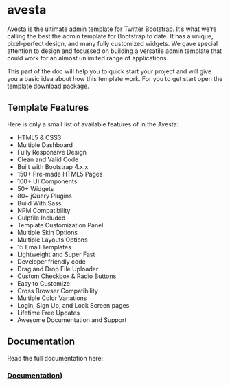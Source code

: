 # avesta
Avesta is the ultimate admin template for Twitter Bootstrap. It’s what we’re calling the best the admin template for Bootstrap to date. It has a unique, pixel-perfect design, and many fully customized widgets. We gave special attention to design and focussed on building a versatile admin template that could work for an almost unlimited range of applications.

This part of the doc will help you to quick start your project and will give you a basic idea about how this template work. For you to get start open the template download package.

## Template Features
Here is only a small list of available features of in the Avesta:
- HTML5 & CSS3
- Multiple Dashboard
- Fully Responsive Design
- Clean and Valid Code
- Built with Bootstrap 4.x.x
- 150+ Pre-made HTML5 Pages
- 100+ UI Components
- 50+ Widgets
- 80+ jQuery Plugins
- Build With Sass
- NPM Compatibility
- Gulpfile Included
- Template Customization Panel
- Multiple Skin Options
- Multiple Layouts Options
- 15 Email Templates
- Lightweight and Super Fast
- Developer friendly code
- Drag and Drop File Uploader
- Custom Checkbox & Radio Buttons
- Easy to Customize
- Cross Browser Compatibility
- Multiple Color Variations
- Login, Sign Up, and Lock Screen pages
- Lifetime Free Updates
- Awesome Documentation and Support

## Documentation
Read the full documentation here: 
### [Documentation](https://wrapcoders.github.io/avesta/documentation/documentation.html))

